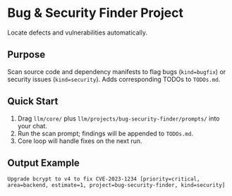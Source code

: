 # Bug & Security Finder Project

Locate defects and vulnerabilities automatically.

## Purpose
Scan source code and dependency manifests to flag bugs (`kind=bugfix`) or security issues (`kind=security`). Adds corresponding TODOs to `TODOs.md`.

## Quick Start

1. Drag `llm/core/` plus `llm/projects/bug-security-finder/prompts/` into your chat.
2. Run the scan prompt; findings will be appended to `TODOs.md`.
3. Core loop will handle fixes on the next run.

## Output Example
```
Upgrade bcrypt to v4 to fix CVE-2023-1234 [priority=critical, area=backend, estimate=1, project=bug-security-finder, kind=security]
``` 